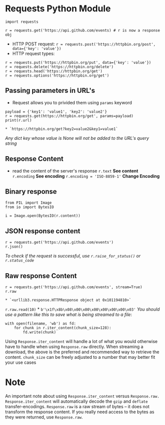 # Requests Python Module
```
import requests

r = requests.get('https://api.github.com/events) # r is now a response obj
```
* HTTP POST request:
`r = requests.post('https://httpbin.org/post', data={'key': 'value'})`
* HTTP request types:
```
r = requests.put('https://httpbin.org/put', data={'key': 'value'})
r = requests.delete('https://httpbin.org/delete')
r = requests.head('https://httpbin.org/get')
r = requests.options('https://httpbin.org/get')
```
## Passing parameters in URL's
* Request allows you to privided them using `params` keyword
```
payload = {'key1': 'value1', 'key2': 'value2'}
r = requests.get(https://httpbin.org/get', params=payload)
print(r.url)
```
    * `https://httpbin.org/get?key2=value2&key1=value1`
*Any dict key whose value is None will not be added to the URL's query string*
## Response Content
* read the content of the server's response
`r.text` **See content**
`r.encoding` **See encoding**
`r.encoding = 'ISO-8859-1'` **Change Encoding**
## Binary response
```
from PIL import Image
from io import BytesIO

i = Image.open(BytesIO(r.content))
```
## JSON response content
```
r = requests.get('https://api.github.com/events')
r.json()
```
*To check if the request is successful, use `r.raise_for_status()` or `r.status_code`*
## Raw response Content
```
r = requests.get('https://api.github.com/events', stream=True)
r.raw
```
    * `<urllib3.response.HTTPResponse object at 0x101194810>`
`r.raw.read(10)`
    * `b'\x1f\x8b\x08\x00\x00\x00\x00\x00\x00\x03'`
*You should use a pattern like this to save what is being streamed to a file*:
```
with open(filename, 'wb') as fd:
    for chunk in r.iter_content(chunk_size=128):
        fd.write(chunk)
```
Using `Response.iter_content` will handle a lot of what you would otherwise
have to handle when using `Response.raw` directly. When streaming a download, the above is the preferred and recommended way to retrieve the content. `chunk_size` can be freely adjusted to a number that may better fit your use cases
# Note
An important note about using `Response.iter_content` versus `Response.raw. Response.iter_content` will automatically decode the `gzip` and `deflate` transfer-encodings. `Response.raw` is a raw stream of bytes – it does not transform the response content. If you really need access to the bytes as they were returned, use `Response.raw`.